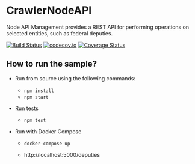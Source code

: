 # CrawlerNodeAPI
Node API Management provides a REST API for performing operations on selected entities, such as federal deputies.

[![Build Status](https://travis-ci.org/alairjt/CrawlerNodeAPI.svg?branch=master)](https://travis-ci.org/alairjt/CrawlerNodeAPI)
[![codecov.io](https://codecov.io/gh/alairjt/CrawlerNodeAPI/coverage.svg?branch=master)](https://codecov.io/gh/alairjt/CrawlerNodeAPI?branch=master)
[![Coverage Status](https://coveralls.io/repos/github/alairjt/CrawlerNodeAPI/badge.svg?branch=master)](https://coveralls.io/github/alairjt/CrawlerNodeAPI?branch=master)

## How to run the sample?

* Run from source using the following commands:
    * `npm install`
    * `npm start`

* Run tests
    * `npm test`

* Run with Docker Compose
    * `docker-compose up`

    * http://localhost:5000/deputies

